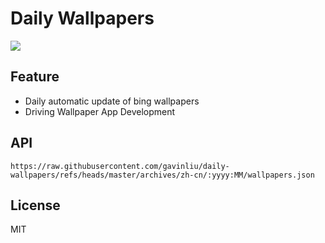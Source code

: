# Daily Wallpapers
  
![](https://www.bing.com/th?id=OHR.ChateauLoire_ZH-CN5040147638_UHD.jpg)

## Feature

- Daily automatic update of bing wallpapers
- Driving Wallpaper App Development

## API

```
https://raw.githubusercontent.com/gavinliu/daily-wallpapers/refs/heads/master/archives/zh-cn/:yyyy:MM/wallpapers.json
```

## License

MIT
  